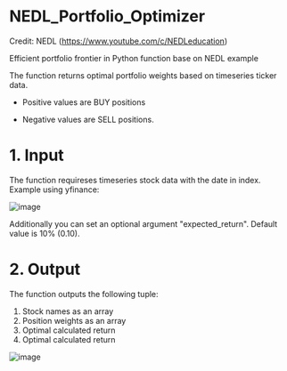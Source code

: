 # NEDL_Portfolio_Optimizer

Credit: NEDL (https://www.youtube.com/c/NEDLeducation)

Efficient portfolio frontier in Python function base on NEDL example 

The function returns optimal portfolio weights based on timeseries ticker data. 

 + Positive values are BUY positions
 - Negative values are SELL positions.

# 1. Input

The function requireses timeseries stock data with the date in index. Example using yfinance:

![image](https://user-images.githubusercontent.com/49153959/148683775-99761d40-bc8b-4218-a816-7c6eca4cc1cd.png)

Additionally you can set an optional argument "expected_return". Default value is 10% (0.10).

# 2. Output

The function outputs the following tuple:

1. Stock names as an array
2. Position weights as an array
3. Optimal calculated return
4. Optimal calculated return

![image](https://user-images.githubusercontent.com/49153959/148683839-10f7677e-4a13-4c48-a00c-4f6971b48d72.png)
